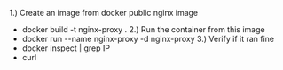 1.) Create an image from docker public nginx image
  - docker build -t nginx-proxy .
2.) Run the container from this image
  - docker run --name nginx-proxy -d nginx-proxy
3.) Verify if it ran fine
  - docker inspect <container id> | grep IP
  - curl  <ip of nginx-proxy container>
